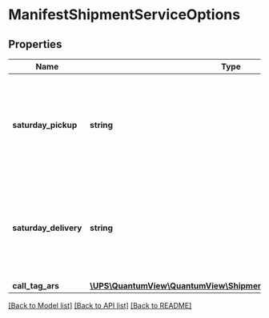 # ManifestShipmentServiceOptions

## Properties
Name | Type | Description | Notes
------------ | ------------- | ------------- | -------------
**saturday_pickup** | **string** | A flag indicating if the shipment requires a Saturday pickup. True if tag exists, false otherwise. | 
**saturday_delivery** | **string** | A flag indicating if the shipment requires a Saturday Delivery. True if tag exists, false otherwise. | 
**call_tag_ars** | [**\UPS\QuantumView\QuantumView\ShipmentServiceOptionsCallTagARS**](ShipmentServiceOptionsCallTagARS.md) |  | [optional] 

[[Back to Model list]](../../README.md#documentation-for-models) [[Back to API list]](../../README.md#documentation-for-api-endpoints) [[Back to README]](../../README.md)


